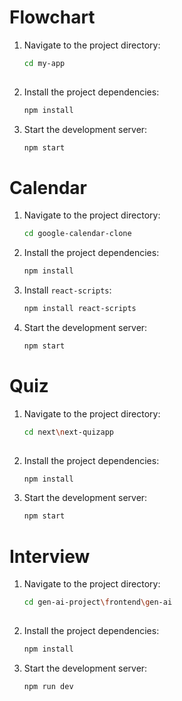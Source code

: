 
# Flowchart


1. Navigate to the project directory:
    ```sh
    cd my-app
  
    ```

2. Install the project dependencies:
    ```sh
    npm install
    ```


3. Start the development server:
    ```sh
    npm start
    ```






# Calendar


1. Navigate to the project directory:
    ```sh
    cd google-calendar-clone
    ```

2. Install the project dependencies:
    ```sh
    npm install
    ```

3. Install `react-scripts`:
    ```sh
    npm install react-scripts
    ```

4. Start the development server:
    ```sh
    npm start
    ```


# Quiz


1. Navigate to the project directory:
    ```sh
    cd next\next-quizapp
  
    ```

2. Install the project dependencies:
    ```sh
    npm install
    ```


3. Start the development server:
    ```sh
    npm start
    ```

# Interview


1. Navigate to the project directory:
    ```sh
    cd gen-ai-project\frontend\gen-ai
  
    ```

2. Install the project dependencies:
    ```sh
    npm install
    ```


3. Start the development server:
    ```sh
    npm run dev
    ```




